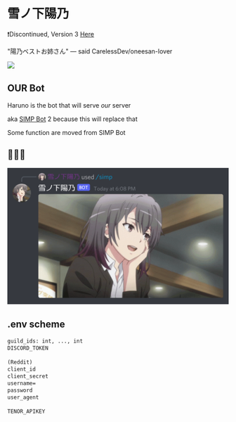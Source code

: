 # 雪ノ下陽乃

❗Discontinued, Version 3 [Here](https://github.com/CarelessDev/harunon.js)

"陽乃ベストお姉さん" — said CarelessDev/oneesan-lover

![](https://c.tenor.com/ceojyowWu0oAAAAC/haruno-yukinoshita-oregairu.gif)

## OUR Bot

Haruno is the bot that will serve _our_ server

aka [SIMP Bot](https://github.com/CarelessDev/SIMP-Bot/) 2 because this will replace that

Some function are moved from SIMP Bot

## 💛💛💛

![](./assets/Screenshot1.png)

## .env scheme

```
guild_ids: int, ..., int
DISCORD_TOKEN

(Reddit)
client_id
client_secret
username=
password
user_agent

TENOR_APIKEY
```
